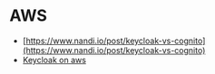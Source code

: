 # AWS
* [https://www.nandi.io/post/keycloak-vs-cognito](https://www.nandi.io/post/keycloak-vs-cognito)
* [Keycloak on aws](https://jbjerksetmyr.medium.com/how-to-setup-a-keycloak-server-with-external-mysql-database-on-aws-ecs-fargate-in-clustered-mode-9775d01cd317)
